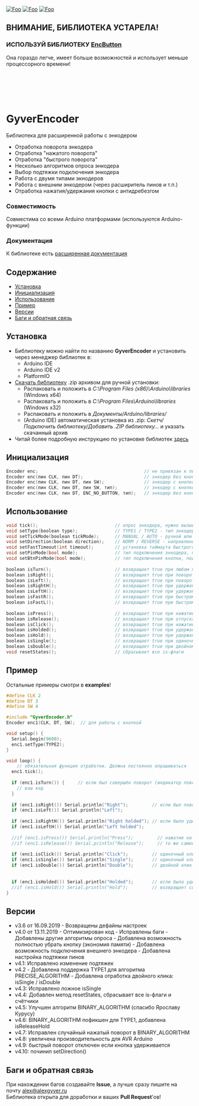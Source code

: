 [![Foo](https://img.shields.io/badge/Version-4.10-brightgreen.svg?style=flat-square)](#versions)
[![Foo](https://img.shields.io/badge/Website-AlexGyver.ru-blue.svg?style=flat-square)](https://alexgyver.ru/)
[![Foo](https://img.shields.io/badge/%E2%82%BD$%E2%82%AC%20%D0%9D%D0%B0%20%D0%BF%D0%B8%D0%B2%D0%BE-%D1%81%20%D1%80%D1%8B%D0%B1%D0%BA%D0%BE%D0%B9-orange.svg?style=flat-square)](https://alexgyver.ru/support_alex/)

## ВНИМАНИЕ, БИБЛИОТЕКА УСТАРЕЛА!
### ИСПОЛЬЗУЙ БИБЛИОТЕКУ [EncButton](https://github.com/GyverLibs/EncButton)
Она гораздо легче, имеет больше возможностей и использует меньше процессорного времени!

```






```

# GyverEncoder
Библиотека для расширенной работы с энкодером  
- Отработка поворота энкодера
- Отработка "нажатого поворота"	
- Отработка "быстрого поворота"
- Несколько алгоритмов опроса энкодера
- Выбор подтяжки подключения энкодера
- Работа с двумя типами экнодеров
- Работа с внешним энкодером (через расширитель пинов и т.п.)
- Отработка нажатия/удержания кнопки с антидребезгом

### Совместимость
Совместима со всеми Arduino платформами (используются Arduino-функции)

### Документация
К библиотеке есть [расширенная документация](https://alexgyver.ru/encoder/)

## Содержание
- [Установка](#install)
- [Инициализация](#init)
- [Использование](#usage)
- [Пример](#example)
- [Версии](#versions)
- [Баги и обратная связь](#feedback)

<a id="install"></a>
## Установка
- Библиотеку можно найти по названию **GyverEncoder** и установить через менеджер библиотек в:
    - Arduino IDE
    - Arduino IDE v2
    - PlatformIO
- [Скачать библиотеку](https://github.com/GyverLibs/GyverEncoder/archive/refs/heads/main.zip) .zip архивом для ручной установки:
    - Распаковать и положить в *C:\Program Files (x86)\Arduino\libraries* (Windows x64)
    - Распаковать и положить в *C:\Program Files\Arduino\libraries* (Windows x32)
    - Распаковать и положить в *Документы/Arduino/libraries/*
    - (Arduino IDE) автоматическая установка из .zip: *Скетч/Подключить библиотеку/Добавить .ZIP библиотеку…* и указать скачанный архив
- Читай более подробную инструкцию по установке библиотек [здесь](https://alexgyver.ru/arduino-first/#%D0%A3%D1%81%D1%82%D0%B0%D0%BD%D0%BE%D0%B2%D0%BA%D0%B0_%D0%B1%D0%B8%D0%B1%D0%BB%D0%B8%D0%BE%D1%82%D0%B5%D0%BA)

<a id="init"></a>
## Инициализация
```cpp
Encoder enc;                                        // не привязан к пину
Encoder enc(пин CLK, пин DT);                       // энкодер без кнопки (ускоренный опрос)
Encoder enc(пин CLK, пин DT, пин SW);               // энкодер с кнопкой
Encoder enc(пин CLK, пин DT, пин SW, тип);          // энкодер с кнопкой и указанием типа
Encoder enc(пин CLK, пин DT, ENC_NO_BUTTON, тип);   // энкодер без кнопкой и с указанием типа
```

<a id="usage"></a>
## Использование
```cpp
void tick();                             // опрос энкодера, нужно вызывать постоянно или в прерывании
void setType(boolean type);              // TYPE1 / TYPE2 - тип энкодера TYPE1 одношаговый, TYPE2 двухшаговый. Если ваш энкодер работает странно, смените тип
void setTickMode(boolean tickMode);      // MANUAL / AUTO - ручной или автоматический опрос энкодера функцией tick(). (по умолчанию ручной)
void setDirection(boolean direction);    // NORM / REVERSE - направление вращения энкодера
void setFastTimeout(int timeout);        // установка таймаута быстрого поворота
void setPinMode(bool mode);              // тип подключения энкодера, подтяжка HIGH_PULL (внутренняя) или LOW_PULL (внешняя на GND)
void setBtnPinMode(bool mode);           // тип подключения кнопки, подтяжка HIGH_PULL (внутренняя) или LOW_PULL (внешняя на GND)
 
boolean isTurn();                        // возвращает true при любом повороте, сама сбрасывается в false
boolean isRight();                       // возвращает true при повороте направо, сама сбрасывается в false
boolean isLeft();                        // возвращает true при повороте налево, сама сбрасывается в false
boolean isRightH();                      // возвращает true при удержании кнопки и повороте направо, сама сбрасывается в false
boolean isLeftH();                       // возвращает true при удержании кнопки и повороте налево, сама сбрасывается в false
boolean isFastR();                       // возвращает true при быстром повороте
boolean isFastL();                       // возвращает true при быстром повороте
 
boolean isPress();                       // возвращает true при нажатии кнопки, сама сбрасывается в false
boolean isRelease();                     // возвращает true при отпускании кнопки, сама сбрасывается в false
boolean isClick();                       // возвращает true при нажатии и отпускании кнопки, сама сбрасывается в false
boolean isHolded();                      // возвращает true при удержании кнопки, сама сбрасывается в false
boolean isHold();                        // возвращает true при удержании кнопки, НЕ СБРАСЫВАЕТСЯ
boolean isSingle();                      // возвращает true при одиночном клике (после таймаута), сама сбрасывается в false
boolean isDouble();                      // возвращает true при двойном клике, сама сбрасывается в false
void resetStates();                      // сбрасывает все is-флаги
```

<a id="example"></a>
## Пример
Остальные примеры смотри в **examples**!
```cpp
#define CLK 2
#define DT 3
#define SW 4

#include "GyverEncoder.h"
Encoder enc1(CLK, DT, SW);  // для работы c кнопкой

void setup() {
  Serial.begin(9600);
  enc1.setType(TYPE2);
}

void loop() {
	// обязательная функция отработки. Должна постоянно опрашиваться
  enc1.tick();
  
  if (enc1.isTurn()) {     // если был совершён поворот (индикатор поворота в любую сторону)
    // ваш код
  }
  
  if (enc1.isRight()) Serial.println("Right");         // если был поворот
  if (enc1.isLeft()) Serial.println("Left");
  
  if (enc1.isRightH()) Serial.println("Right holded"); // если было удержание + поворот
  if (enc1.isLeftH()) Serial.println("Left holded");
  
  //if (enc1.isPress()) Serial.println("Press");         // нажатие на кнопку (+ дебаунс)
  //if (enc1.isRelease()) Serial.println("Release");     // то же самое, что isClick
  
  if (enc1.isClick()) Serial.println("Click");         // одиночный клик
  if (enc1.isSingle()) Serial.println("Single");       // одиночный клик (с таймаутом для двойного)
  if (enc1.isDouble()) Serial.println("Double");       // двойной клик
  
  
  if (enc1.isHolded()) Serial.println("Holded");       // если была удержана и энк не поворачивался
  //if (enc1.isHold()) Serial.println("Hold");         // возвращает состояние кнопки
}
```

<a id="versions"></a>
## Версии
- v3.6 от 16.09.2019	- Возвращены дефайны настроек
- v4.0 от 13.11.2019
        - Оптимизирован код
        - Исправлены баги
        - Добавлены другие алгоритмы опроса
        - Добавлена возможность полностью убрать кнопку (экономия памяти)
        - Добавлена возможность подключения внешнего энкодера
        - Добавлена настройка подтяжки пинов        
- v4.1: Исправлено изменение подтяжек        
- v4.2
        - Добавлена поддержка TYPE1 для алгоритма PRECISE_ALGORITHM
        - Добавлена отработка двойного клика: isSingle / isDouble        
- v4.3: Исправлено ложное isSingle		
- v4.4: Добавлен метод resetStates, сбрасывает все is-флаги и счётчики
- v4.5: Улучшен алгоритм BINARY_ALGORITHM (спасибо Ярославу Курусу)
- v4.6: BINARY_ALGORITHM пофикшен для TYPE1, добавлена isReleaseHold
- v4.7: Исправлен случайный нажатый поворот в BINARY_ALGORITHM
- v4.8: увеличена производительность для AVR Arduino
- v4.9: быстрый поворот отключен если кнопка удерживается
- v4.10: починил setDirection()

<a id="feedback"></a>
## Баги и обратная связь
При нахождении багов создавайте **Issue**, а лучше сразу пишите на почту [alex@alexgyver.ru](mailto:alex@alexgyver.ru)  
Библиотека открыта для доработки и ваших **Pull Request**'ов!
